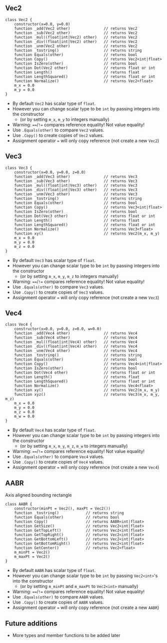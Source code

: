 ## Vec2

```
class Vec2 {
    constructor(x=0.0, y=0.0)
    function _add(Vec2 other)               // returns Vec2
    function _sub(Vec2 other)               // returns Vec2
    function _mul((float|int|Vec2) other)   // returns Vec2
    function _div((float|int|Vec2) other)   // returns Vec2
    function _unm(Vec2 other)               // returns Vec2
    function _tostring()                    // returns string
    function Equals(other)                  // returns bool
    function Copy()                         // returns Vec2<int|float>
    function IsZero(other)                  // returns bool
    function Dot(Vec2 other)                // returns float or int
    function Length()                       // returns float
    function LengthSquared()                // returns float or int
    function Normalize()                    // returns Vec2<float>
    m_x = 0.0
    m_y = 0.0
}
```

- By default `Vec2` has scalar type of `float`.
- However you can change scalar type to be `int` by passing integers into the constructor
    - (or by setting `m_x`, `m_y` to integers manually)
- Warning: `==`/`!=` compares reference equality! Not value equality!
- Use `.Equals(other)` to compare `Vec2` values.
- Use `.Copy()` to create copies of `Vec2` values.
- Assignment operator `=` will only copy reference (not create a new `Vec2`)

## Vec3
```
class Vec3 {
    constructor(x=0.0, y=0.0, z=0.0)
    function _add(Vec3 other)               // returns Vec3
    function _sub(Vec3 other)               // returns Vec3
    function _mul((float|int|Vec3) other)   // returns Vec3
    function _div((float|int|Vec3) other)   // returns Vec3
    function _unm(Vec3 other)               // returns Vec3
    function _tostring()                    // returns string
    function Equals(other)                  // returns bool
    function Copy()                         // returns Vec3<int|float>
    function IsZero(other)                  // returns bool
    function Dot(Vec3 other)                // returns float or int
    function Length()                       // returns float
    function LengthSquared()                // returns float or int
    function Normalize()                    // returns Vec3<float>
    function xy()                           // returns Vec2(m_x, m_y)
    m_x = 0.0
    m_y = 0.0
    m_z = 0.0
}

```

- By default `Vec3` has scalar type of `float`.
- However you can change scalar type to be `int` by passing integers into the constructor
    - (or by setting `m_x`, `m_y`, `m_z` to integers manually)
- Warning: `==`/`!=` compares reference equality! Not value equality!
- Use `.Equals(other)` to compare `Vec3` values.
- Use `.Copy()` to create copies of `Vec3` values.
- Assignment operator `=` will only copy reference (not create a new `Vec3`)

## Vec4
```
class Vec4 {
    constructor(x=0.0, y=0.0, z=0.0, w=0.0)
    function _add(Vec4 other)               // returns Vec4
    function _sub(Vec4 other)               // returns Vec4
    function _mul((float|int|Vec4) other)   // returns Vec4
    function _div((float|int|Vec4) other)   // returns Vec4
    function _unm(Vec4 other)               // returns Vec4
    function _tostring()                    // returns string
    function Equals(other)                  // returns bool
    function Copy()                         // returns Vec4<int|float>
    function IsZero(other)                  // returns bool
    function Dot(Vec4 other)                // returns float or int
    function Length()                       // returns float
    function LengthSquared()                // returns float or int
    function Normalize()                    // returns Vec4<float>
    function xy()                           // returns Vec2(m_x, m_y)
    function xyz()                          // returns Vec3(m_x, m_y, m_z)
    m_x = 0.0
    m_y = 0.0
    m_z = 0.0
    m_w = 0.0
}

```

- By default `Vec4` has scalar type of `float`.
- However you can change scalar type to be `int` by passing integers into the constructor
    - (or by setting `m_x`, `m_y`, `m_z`, `m_w` to integers manually)
- Warning: `==`/`!=` compares reference equality! Not value equality!
- Use `.Equals(other)` to compare `Vec4` values.
- Use `.Copy()` to create copies of `Vec4` values.
- Assignment operator `=` will only copy reference (not create a new `Vec4`)

## AABR
Axis aligned bounding rectangle

```
class AABR {
    constructor(minPt = Vec2(), maxPt = Vec2())
    function _tostring()            // returns string
    function Equals(other)          // returns bool
    function Copy()                 // returns AABR<int|float>
    function GetSize()              // returns Vec2<int|float>
    function GetTopLeft()           // returns Vec2<int|float>
    function GetTopRight()          // returns Vec2<int|float>
    function GetBottomLeft()        // returns Vec2<int|float>
    function GetBottomRight()       // returns Vec2<int|float>
    function GetCenter()            // returns Vec2<float>
    m_minPt = Vec2()
    m_maxPt = Vec2() 
}

```

- By default `AABR` has scalar type of `float`.
- However you can change scalar type to be `int` by passing `Vec2<int>`'s into the constructor
    - (or by setting `m_minPt` and `m_maxPt` to `Vec2<int>` manually)
- Warning: `==`/`!=` compares reference equality! Not value equality!
- Use `.Equals(other)` to compare `AABR` values.
- Use `.Copy()` to create copies of `AABR` values.
- Assignment operator `=` will only copy reference (not create a new `AABR`)

## Future additions
- More types and member functions to be added later
